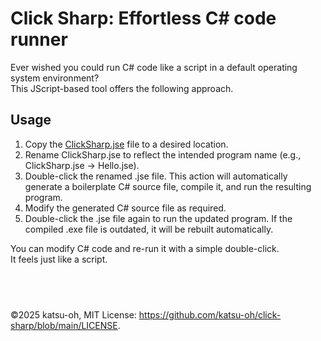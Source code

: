 # Click Sharp: Effortless C# code runner

Ever wished you could run C# code like a script in a default operating system environment?  
This JScript-based tool offers the following approach.

## Usage
1. Copy the [ClickSharp.jse](https://raw.githubusercontent.com/katsu-oh/click-sharp/refs/heads/main/ClickSharp.jse) file to a desired location.
1. Rename ClickSharp.jse to reflect the intended program name (e.g., ClickSharp.jse → Hello.jse).
1. Double-click the renamed .jse file. This action will automatically generate a boilerplate C# source file, compile it, and run the resulting program.
1. Modify the generated C# source file as required.
1. Double-click the .jse file again to run the updated program. If the compiled .exe file is outdated, it will be rebuilt automatically.

You can modify C# code and re-run it with a simple double-click.  
It feels just like a script.

## <br>
©2025 katsu-oh, MIT License: https://github.com/katsu-oh/click-sharp/blob/main/LICENSE.
